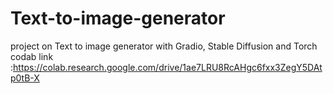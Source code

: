 # Text-to-image-generator
project on Text to image generator with Gradio, Stable Diffusion and Torch
codab link :https://colab.research.google.com/drive/1ae7LRU8RcAHgc6fxx3ZegY5DAtp0tB-X
